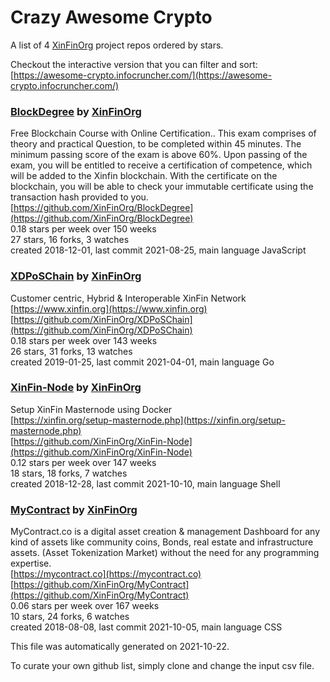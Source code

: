 # Crazy Awesome Crypto
A list of 4 [XinFinOrg](https://github.com/XinFinOrg) project repos ordered by stars.  

Checkout the interactive version that you can filter and sort: 
[https://awesome-crypto.infocruncher.com/](https://awesome-crypto.infocruncher.com/)  


### [BlockDegree](https://github.com/XinFinOrg/BlockDegree) by [XinFinOrg](https://github.com/XinFinOrg)  
Free Blockchain Course with Online Certification.. This exam comprises of theory and practical Question, to be completed within 45 minutes. The minimum passing score of the exam is above 60%. Upon passing of the exam, you will be entitled to receive a certification of competence, which will be added to the Xinfin blockchain. With the certificate on the blockchain, you will be able to check your immutable certificate using the transaction hash provided to you.  
[https://github.com/XinFinOrg/BlockDegree](https://github.com/XinFinOrg/BlockDegree)  
0.18 stars per week over 150 weeks  
27 stars, 16 forks, 3 watches  
created 2018-12-01, last commit 2021-08-25, main language JavaScript  


### [XDPoSChain](https://github.com/XinFinOrg/XDPoSChain) by [XinFinOrg](https://github.com/XinFinOrg)  
Customer centric, Hybrid & Interoperable XinFin Network  
[https://www.xinfin.org](https://www.xinfin.org)  
[https://github.com/XinFinOrg/XDPoSChain](https://github.com/XinFinOrg/XDPoSChain)  
0.18 stars per week over 143 weeks  
26 stars, 31 forks, 13 watches  
created 2019-01-25, last commit 2021-04-01, main language Go  


### [XinFin-Node](https://github.com/XinFinOrg/XinFin-Node) by [XinFinOrg](https://github.com/XinFinOrg)  
Setup XinFin Masternode using Docker  
[https://xinfin.org/setup-masternode.php](https://xinfin.org/setup-masternode.php)  
[https://github.com/XinFinOrg/XinFin-Node](https://github.com/XinFinOrg/XinFin-Node)  
0.12 stars per week over 147 weeks  
18 stars, 18 forks, 7 watches  
created 2018-12-28, last commit 2021-10-10, main language Shell  


### [MyContract](https://github.com/XinFinOrg/MyContract) by [XinFinOrg](https://github.com/XinFinOrg)  
MyContract.co is a digital asset creation & management Dashboard for any kind of assets like community coins, Bonds, real estate and infrastructure assets. (Asset Tokenization Market) without the need for any programming expertise.  
[https://mycontract.co](https://mycontract.co)  
[https://github.com/XinFinOrg/MyContract](https://github.com/XinFinOrg/MyContract)  
0.06 stars per week over 167 weeks  
10 stars, 24 forks, 6 watches  
created 2018-08-08, last commit 2021-10-05, main language CSS  


This file was automatically generated on 2021-10-22.  

To curate your own github list, simply clone and change the input csv file.  